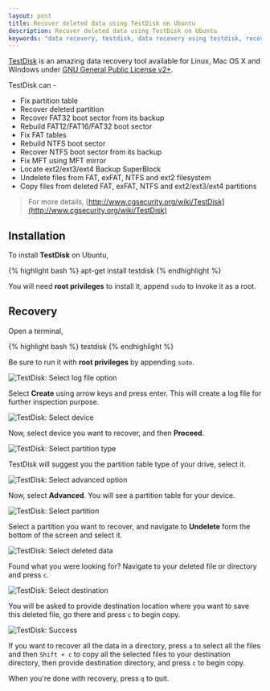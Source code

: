 ```yaml
---
layout: post
title: Recover deleted data using TestDisk on Ubuntu
description: Recover deleted data using TestDisk on Ubuntu
keywords: "data recovery, testdisk, data recovery using testdisk, recover deleted data, recover deleted data using testdisk, ubuntu"
---
```


[TestDisk](http://www.cgsecurity.org/wiki/TestDisk) is an amazing data recovery tool available for Linux, Mac OS X and Windows under [GNU General Public License v2+](http://www.gnu.org/licenses/gpl.html).

TestDisk can -

* Fix partition table
* Recover deleted partition
* Recover FAT32 boot sector from its backup
* Rebuild FAT12/FAT16/FAT32 boot sector
* Fix FAT tables
* Rebuild NTFS boot sector
* Recover NTFS boot sector from its backup
* Fix MFT using MFT mirror
* Locate ext2/ext3/ext4 Backup SuperBlock
* Undelete files from FAT, exFAT, NTFS and ext2 filesystem
* Copy files from deleted FAT, exFAT, NTFS and ext2/ext3/ext4 partitions

> For more details, [http://www.cgsecurity.org/wiki/TestDisk](http://www.cgsecurity.org/wiki/TestDisk)

## Installation

To install **TestDisk** on Ubuntu,

{% highlight bash %}
apt-get install testdisk
{% endhighlight %}

You will need **root privileges** to install it, append `sudo` to invoke it as a root.

## Recovery

Open a terminal,

{% highlight bash %}
testdisk
{% endhighlight %}

Be sure to run it with **root privileges** by appending `sudo`.

![TestDisk: Select log file option](/assets/images/posts/recover-deleted-data-using-testdisk-on-ubuntu/testdisk-1.png "Select log file option")

Select **Create** using arrow keys and press enter. This will create a log file for further inspection purpose.

![TestDisk: Select device](/assets/images/posts/recover-deleted-data-using-testdisk-on-ubuntu/testdisk-3.png "Select device")

Now, select device you want to recover, and then **Proceed**.

![TestDisk: Select partition type](/assets/images/posts/recover-deleted-data-using-testdisk-on-ubuntu/testdisk-4.png "Select partition type")

TestDisk will suggest you the partition table type of your drive, select it.

![TestDisk: Select advanced option](/assets/images/posts/recover-deleted-data-using-testdisk-on-ubuntu/testdisk-5.png "Select advanced option")

Now, select **Advanced**. You will see a partition table for your device.

![TestDisk: Select partition](/assets/images/posts/recover-deleted-data-using-testdisk-on-ubuntu/testdisk-6.png "Select partition")

Select a partition you want to recover, and navigate to **Undelete** form the bottom of the screen and select it.

![TestDisk: Select deleted data](/assets/images/posts/recover-deleted-data-using-testdisk-on-ubuntu/testdisk-7.png "Select deleted data")

Found what you were looking for? Navigate to your deleted file or directory and press `c`.

![TestDisk: Select destination](/assets/images/posts/recover-deleted-data-using-testdisk-on-ubuntu/testdisk-9.png "Select destination")

You will be asked to provide destination location where you want to save this deleted file, go there and press `c` to begin copy.

![TestDisk: Success](/assets/images/posts/recover-deleted-data-using-testdisk-on-ubuntu/testdisk-10.png "Success")

If you want to recover all the data in a directory, press `a` to select all the files and then `Shift + c` to copy all the selected files to your destination directory, then provide destination directory, and press `c` to begin copy.

When you're done with recovery, press `q` to quit.

